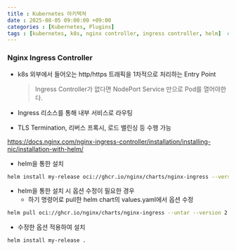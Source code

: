 ```yaml
---
title : Kubernetes 아키텍쳐
date : 2025-08-05 09:00:00 +09:00
categories : [Kubernetes, Plugins]
tags : [kubernetes, k8s, nginx controller, ingress controller, helm]  #소문자만 가능
---
```


### Nginx Ingress Controller

- k8s 외부에서 들어오는 http/https 트래픽을 1차적으로 처리하는 Entry Point
    
    > Ingress Controller가 없다면 NodePort Service 만으로 Pod를 열어야한다.
    > 
- Ingress 리소스를 통해 내부 서비스로 라우팅
- TLS Termination, 리버스 프록시, 로드 밸린싱 등 수행 가능

https://docs.nginx.com/nginx-ingress-controller/installation/installing-nic/installation-with-helm/

- helm을 통한 설치

```bash
helm install my-release oci://ghcr.io/nginx/charts/nginx-ingress --version 2.2.1
```

- helm을 통한 설치 시 옵션 수정이 필요한 경우
    - 하기 명령어로 pull한 helm chart의 values.yaml에서 옵션 수정

```bash
helm pull oci://ghcr.io/nginx/charts/nginx-ingress --untar --version 2.2.1
```

- 수정한 옵션 적용하여 설치

```bash
helm install my-release . 
```